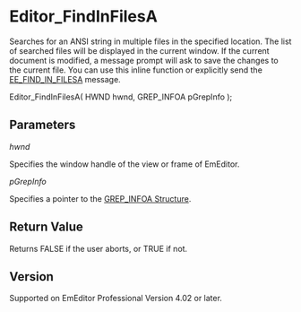 # Editor\_FindInFilesA

Searches for an ANSI string in multiple files in the specified location. The
list of searched files will be displayed in the current window. If the current
document is modified, a message prompt will ask to save the
changes to the current file. You can use this inline function or explicitly send the
[EE\_FIND\_IN\_FILESA](../message/ee_find_in_filesa) message.

Editor\_FindInFilesA( HWND hwnd, GREP\_INFOA pGrepInfo );

## Parameters

_hwnd_

Specifies the window handle of the view or frame of EmEditor.

_pGrepInfo_

Specifies a pointer to the [GREP\_INFOA Structure](../structure/grep_infoa).

## Return Value

Returns FALSE if the user aborts, or TRUE if not.

## Version

Supported on EmEditor Professional Version 4.02 or later.
